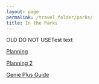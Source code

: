 ```yaml
---
layout: page
permalink: /travel_folder/parks/
title: In the Parks
---
```

OLD DO NOT USETest text

[Planning](https://stuartmonro.github.io/travel_folder/parkplanning 'plan plan plan')

[Planning 2](https://www.google.co.uk 'thing')


[Genie Plus Guide]( 'G+')